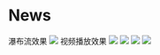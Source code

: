 # News
瀑布流效果
![](https://github.com/limeng99/News/blob/master/images-folder/IMG_0973.PNG)
视频播放效果
![](https://github.com/limeng99/News/blob/master/images-folder/IMG_0968.PNG)
![](https://github.com/limeng99/News/blob/master/images-folder/IMG_0970.PNG)
![](https://github.com/limeng99/News/blob/master/images-folder/IMG_0971.PNG)
![](https://github.com/limeng99/News/blob/master/images-folder/IMG_0972.PNG)

